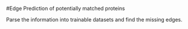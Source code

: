 #Edge Prediction of potentially matched proteins

Parse the information into trainable datasets and find the missing edges.
